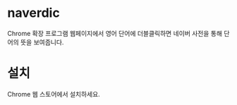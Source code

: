 # naverdic
Chrome 확장 프로그램
웹페이지에서 영어 단어에 더블클릭하면 네이버 사전을 통해 단어의 뜻을 보여줍니다.

# 설치
Chrome 웹 스토어에서 설치하세요.

